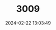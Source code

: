 ---
title: "3009"
category: "Bradypodion nemorale"
draft: false
date: 2024-02-22 13:03:49
languages:
  English: ["Zululand Dwarf Chameleon", "Qudeni Dwarf Chameleon"]
  French: ["Caméléon nain à nez rouge"]
---